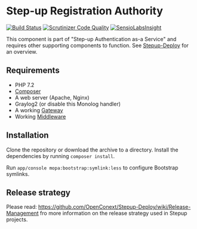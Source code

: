 Step-up Registration Authority
==============================

[![Build Status](https://travis-ci.org/OpenConext/Stepup-RA.svg)](https://travis-ci.org/OpenConext/Stepup-RA) [![Scrutinizer Code Quality](https://scrutinizer-ci.com/g/OpenConext/Stepup-RA/badges/quality-score.png?b=develop)](https://scrutinizer-ci.com/g/OpenConext/Stepup-RA/?branch=develop) [![SensioLabsInsight](https://insight.sensiolabs.com/projects/8f9557e9-d8b8-4625-9e2a-60587d3cb3f0/mini.png)](https://insight.sensiolabs.com/projects/8f9557e9-d8b8-4625-9e2a-60587d3cb3f0)

This component is part of "Step-up Authentication as-a Service" and requires other supporting components to function. See [Stepup-Deploy](https://github.com/OpenConext/Stepup-Deploy) for an overview. 

## Requirements

 * PHP 7.2
 * [Composer](https://getcomposer.org/)
 * A web server (Apache, Nginx)
 * Graylog2 (or disable this Monolog handler)
 * A working [Gateway](https://github.com/OpenConext/Stepup-Gateway)
 * Working [Middleware](https://github.com/OpenConext/Stepup-Middleware)

## Installation

Clone the repository or download the archive to a directory. Install the dependencies by running `composer install`.

Run `app/console mopa:bootstrap:symlink:less` to configure Bootstrap symlinks.

## Release strategy
Please read: https://github.com/OpenConext/Stepup-Deploy/wiki/Release-Management fro more information on the release strategy used in Stepup projects.

